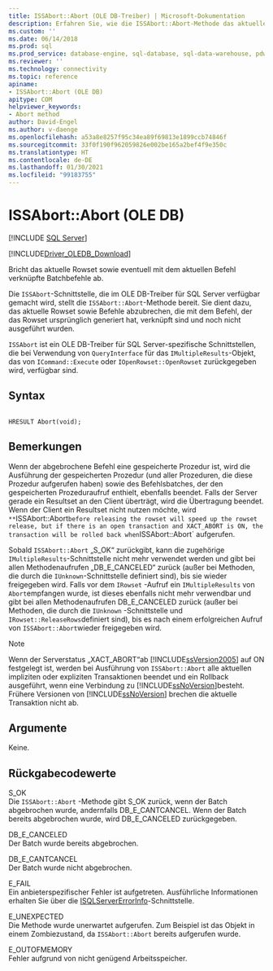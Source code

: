 ```yaml
---
title: ISSAbort::Abort (OLE DB-Treiber) | Microsoft-Dokumentation
description: Erfahren Sie, wie die ISSAbort::Abort-Methode das aktuelle Rowset und alle mit dem aktuellen Befehl im OLE DB-Treiber für SQL Server verknüpften Stapelbefehle aufhebt.
ms.custom: ''
ms.date: 06/14/2018
ms.prod: sql
ms.prod_service: database-engine, sql-database, sql-data-warehouse, pdw
ms.reviewer: ''
ms.technology: connectivity
ms.topic: reference
apiname:
- ISSAbort::Abort (OLE DB)
apitype: COM
helpviewer_keywords:
- Abort method
author: David-Engel
ms.author: v-daenge
ms.openlocfilehash: a53a8e8257f95c34ea89f69813e1899ccb74846f
ms.sourcegitcommit: 33f0f190f962059826e002be165a2bef4f9e350c
ms.translationtype: HT
ms.contentlocale: de-DE
ms.lasthandoff: 01/30/2021
ms.locfileid: "99183755"
---
```

# <a name="issabortabort-ole-db"></a>ISSAbort::Abort (OLE DB)
[!INCLUDE [SQL Server](../../../includes/applies-to-version/sql-asdb-asdbmi-asa-pdw.md)]

[!INCLUDE[Driver_OLEDB_Download](../../../includes/driver_oledb_download.md)]

  Bricht das aktuelle Rowset sowie eventuell mit dem aktuellen Befehl verknüpfte Batchbefehle ab.  
  
Die `ISSAbort`-Schnittstelle, die im OLE DB-Treiber für SQL Server verfügbar gemacht wird, stellt die `ISSAbort::Abort`-Methode bereit. Sie dient dazu, das aktuelle Rowset sowie Befehle abzubrechen, die mit dem Befehl, der das Rowset ursprünglich generiert hat, verknüpft sind und noch nicht ausgeführt wurden.  
  
 `ISSAbort` ist ein OLE DB-Treiber für SQL Server-spezifische Schnittstellen, die bei Verwendung von `QueryInterface` für das `IMultipleResults`-Objekt, das von `ICommand::Execute` oder `IOpenRowset::OpenRowset` zurückgegeben wird, verfügbar sind.  
  
## <a name="syntax"></a>Syntax  
  
```  
  
HRESULT Abort(void);  
```  
  
## <a name="remarks"></a>Bemerkungen  
 Wenn der abgebrochene Befehl eine gespeicherte Prozedur ist, wird die Ausführung der gespeicherten Prozedur (und aller Prozeduren, die diese Prozedur aufgerufen haben) sowie des Befehlsbatches, der den gespeicherten Prozeduraufruf enthielt, ebenfalls beendet. Falls der Server gerade ein Resultset an den Client überträgt, wird die Übertragung beendet. Wenn der Client ein Resultset nicht nutzen möchte, wird `**`ISSAbort::Abort` before releasing the rowset will speed up the rowset release, but if there is an open transaction and XACT_ABORT is ON, the transaction will be rolled back when `ISSAbort::Abort` aufgerufen.  
  
 Sobald `ISSAbort::Abort` „S_OK“ zurückgibt, kann die zugehörige `IMultipleResults`-Schnittstelle nicht mehr verwendet werden und gibt bei allen Methodenaufrufen „DB_E_CANCELED“ zurück (außer bei Methoden, die durch die `IUnknown`-Schnittstelle definiert sind), bis sie wieder freigegeben wird. Falls vor dem `IRowset` -Aufruf ein `IMultipleResults` von `Abort`empfangen wurde, ist dieses ebenfalls nicht mehr verwendbar und gibt bei allen Methodenaufrufen DB_E_CANCELED zurück (außer bei Methoden, die durch die `IUnknown` -Schnittstelle und `IRowset::ReleaseRows`definiert sind), bis es nach einem erfolgreichen Aufruf von `ISSAbort::Abort`wieder freigegeben wird.  
  
> [!NOTE]  
>  Wenn der Serverstatus „XACT_ABORT“ab [!INCLUDE[ssVersion2005](../../../includes/ssversion2005-md.md)] auf ON festgelegt ist, werden bei Ausführung von `ISSAbort::Abort` alle aktuellen impliziten oder expliziten Transaktionen beendet und ein Rollback ausgeführt, wenn eine Verbindung zu [!INCLUDE[ssNoVersion](../../../includes/ssnoversion-md.md)]besteht. Frühere Versionen von [!INCLUDE[ssNoVersion](../../../includes/ssnoversion-md.md)] brechen die aktuelle Transaktion nicht ab.  
  
## <a name="arguments"></a>Argumente  
 Keine.  
  
## <a name="return-code-values"></a>Rückgabecodewerte  
 S_OK  
 Die `ISSAbort::Abort` -Methode gibt S_OK zurück, wenn der Batch abgebrochen wurde, andernfalls DB_E_CANTCANCEL. Wenn der Batch bereits abgebrochen wurde, wird DB_E_CANCELED zurückgegeben.  
  
 DB_E_CANCELED  
 Der Batch wurde bereits abgebrochen.  
  
 DB_E_CANTCANCEL  
 Der Batch wurde nicht abgebrochen.  
  
 E_FAIL  
 Ein anbieterspezifischer Fehler ist aufgetreten. Ausführliche Informationen erhalten Sie über die [ISQLServerErrorInfo](./isqlservererrorinfo-geterrorinfo-ole-db.md)-Schnittstelle.  
  
 E_UNEXPECTED  
 Die Methode wurde unerwartet aufgerufen. Zum Beispiel ist das Objekt in einem Zombiezustand, da `ISSAbort::Abort` bereits aufgerufen wurde.  
  
 E_OUTOFMEMORY  
 Fehler aufgrund von nicht genügend Arbeitsspeicher.  
  
